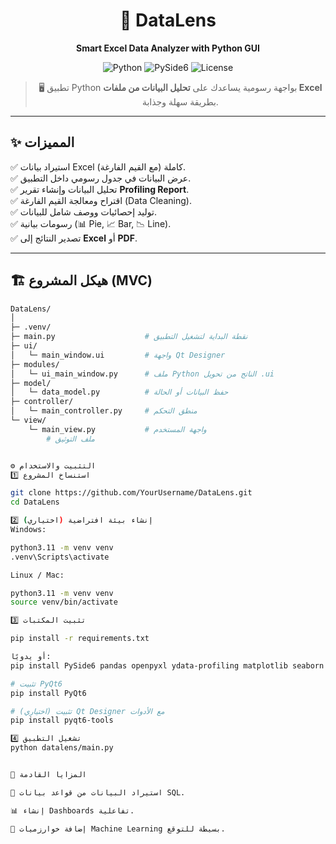 <div align="center">

# 🔮 DataLens  
**Smart Excel Data Analyzer with Python GUI**

![Python](https://img.shields.io/badge/Python-3.9+-blue?logo=python&logoColor=white)
![PySide6](https://img.shields.io/badge/PySide6-GUI-green?logo=qt&logoColor=white)
![License](https://img.shields.io/badge/License-MIT-purple)

> 🖥️ تطبيق Python بواجهة رسومية يساعدك على **تحليل البيانات من ملفات Excel** بطريقة سهلة وجذابة.

</div>

---

## ✨ المميزات
✅ استيراد بيانات Excel كاملة (مع القيم الفارغة).  
✅ عرض البيانات في جدول رسومي داخل التطبيق.  
✅ تحليل البيانات وإنشاء تقرير **Profiling Report**.  
✅ اقتراح ومعالجة القيم الفارغة (Data Cleaning).  
✅ توليد إحصائيات ووصف شامل للبيانات.  
✅ رسومات بيانية (📊 Pie, 📈 Bar, 📉 Line).  
✅ تصدير النتائج إلى **Excel** أو **PDF**.  

---

## 🏗️ هيكل المشروع (MVC)
```bash
DataLens/
│
├─ .venv/                     
├─ main.py                    # نقطة البداية لتشغيل التطبيق
├─ ui/
│   └─ main_window.ui         # واجهة Qt Designer
├─ modules/
│   └─ ui_main_window.py      # ملف Python الناتج من تحويل .ui
├─ model/
│   └─ data_model.py          # حفظ البيانات أو الحالة
├─ controller/
│   └─ main_controller.py     # منطق التحكم
└─ view/
    └─ main_view.py           # واجهة المستخدم
        # ملف التوثيق


⚙️ التثبيت والاستخدام
1️⃣ استنساخ المشروع

git clone https://github.com/YourUsername/DataLens.git
cd DataLens

2️⃣ إنشاء بيئة افتراضية (اختياري)
Windows:

python3.11 -m venv venv
.venv\Scripts\activate

Linux / Mac:

python3.11 -m venv venv
source venv/bin/activate

3️⃣ تثبيت المكتبات

pip install -r requirements.txt

أو يدويًا:
pip install PySide6 pandas openpyxl ydata-profiling matplotlib seaborn reportlab xlsxwriter

# تثبيت PyQt6
pip install PyQt6

# (اختياري) تثبيت Qt Designer مع الأدوات
pip install pyqt6-tools

4️⃣ تشغيل التطبيق
python datalens/main.py


🚀 المزايا القادمة

📡 استيراد البيانات من قواعد بيانات SQL.

📊 إنشاء Dashboards تفاعلية.

🤖 إضافة خوارزميات Machine Learning بسيطة للتوقع.
